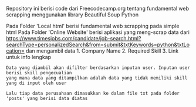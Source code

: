 Repository ini berisi code dari Freecodecamp.org tentang fundamental web scrapping
menggunakan library Beautiful Soup Python

Pada Folder 'Local html' berisi fundamental web scrapping pada simple html
Pada Folder 'Online Website' berisi aplikasi yang meng-scrap data dari 
    https://www.timesjobs.com/candidate/job-search.html?searchType=personalizedSearch&from=submit&txtKeywords=python&txtLocation=
    dan mengambil data 
    1. Company Name
    2. Required Skill 
    3. Link untuk info lengkap

    Data yang diambil akan difilter berdasarkan inputan user. Inputan user berisi skill pengecualian 
    yang mana data yang ditampilkan adalah data yang tidak memiliki skill yang di input oleh user

    Lalu tiap data perusahaan dimasukkan ke dalam file txt pada folder 'posts' yang berisi data diatas
